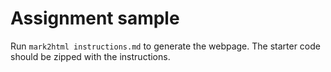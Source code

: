 # Assignment sample

Run `mark2html instructions.md` to generate the webpage. The starter code should be zipped with the instructions.

